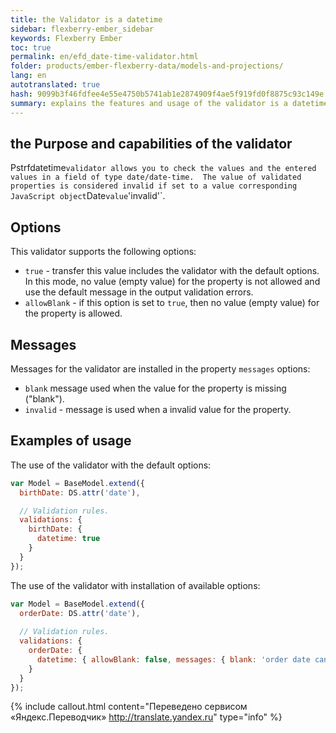 ```yaml
--- 
title: the Validator is a datetime 
sidebar: flexberry-ember_sidebar 
keywords: Flexberry Ember 
toc: true 
permalink: en/efd_date-time-validator.html 
folder: products/ember-flexberry-data/models-and-projections/ 
lang: en 
autotranslated: true 
hash: 9099b3f46fdfee4e55e4750b5741ab1e2874909f4ae5f919fd0f8875c93c149e 
summary: explains the features and usage of the validator is a datetime. 
--- 
```


## the Purpose and capabilities of the validator 

Pstrfdatetime` validator allows you to check the values and the entered values in a field of type date/date-time. 
The value of validated properties is considered invalid if set to a value corresponding JavaScript object `Date` value `'invalid'`. 

## Options 

This validator supports the following options: 

* `true` - transfer this value includes the validator with the default options. In this mode, no value (empty value) for the property is not allowed and use the default message in the output validation errors. 
* `allowBlank` - if this option is set to `true`, then no value (empty value) for the property is allowed. 

## Messages 

Messages for the validator are installed in the property `messages` options: 

* `blank` message used when the value for the property is missing ("blank"). 
* `invalid` - message is used when a invalid value for the property. 

## Examples of usage 

The use of the validator with the default options: 

```javascript
var Model = BaseModel.extend({
  birthDate: DS.attr('date'),

  // Validation rules. 
  validations: {
    birthDate: {
      datetime: true
    }
  }
});
``` 

The use of the validator with installation of available options: 

```javascript
var Model = BaseModel.extend({
  orderDate: DS.attr('date'),
  
  // Validation rules. 
  validations: {
    orderDate: {
      datetime: { allowBlank: false, messages: { blank: 'order date can\'t be blank', invalid: 'please input valid date' } }
    }
  }
});
```


{% include callout.html content="Переведено сервисом «Яндекс.Переводчик» <http://translate.yandex.ru>" type="info" %}

